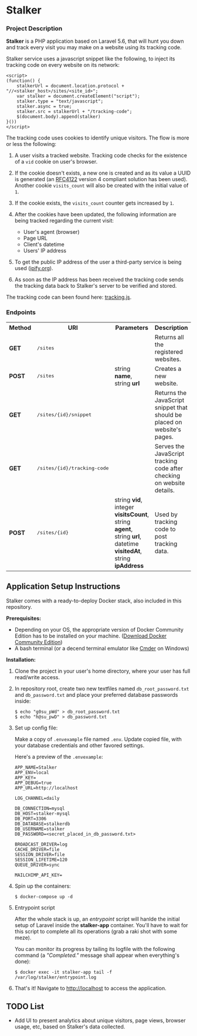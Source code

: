 # Stalker

### Project Description

**Stalker** is a PHP application based on Laravel 5.6, that will hunt you down and track every visit you may make on a website using its tracking code.

Stalker service uses a javascript snippet like the following, to inject its tracking code on every website on its network:

```
<script>
(function() {
    stalkerUrl = document.location.protocol + "//<stalker_host>/sites/<site_id>";
    var stalker = document.createElement("script");
    stalker.type = "text/javascript";
    stalker.async = true;
    stalker.src = stalkerUrl + "/tracking-code";
    $(document.body).append(stalker)
}())
</script>
```

The tracking code uses cookies to identify unique visitors. The flow is more or less the following:

1. A user visits a tracked website. Tracking code checks for the existence of a `vid` cookie on user's browser.
2. If the cookie doesn't exists, a new one is created and as its value a UUID is generated (an [RFC4122](https://www.ietf.org/rfc/rfc4122.txt) version 4 compliant solution has been used). Another cookie `visits_count` will also be created with the initial value of `1`.
3. If the cookie exists, the `visits_count` counter gets increased by `1`.
4. After the cookies have been updated, the following information are being tracked regarding the current visit:

    * User's agent (browser)
    * Page URL
    * Client's datetime
    * Users' IP address

5. To get the public IP address of the user a third-party service is being used ([ipify.org](https://www.ipify.org/)).
6. As soon as the IP address has been received the tracking code sends the tracking data back to Stalker's server to be verified and stored.

The tracking code can been found here: [tracking.js](https://github.com/lephleg/stalker/blob/master/src/storage/app/tracking.js).

### Endpoints

<table>
	<tr>
        <th>Method</th>
		<th width="300px">URI</th>
        <th width="200px">Parameters</th>
		<th>Description</th>
 	</tr>
 	<tr>
        <td><b>GET</b></td>
   		<td><pre>/sites</pre></td>
        <td></td>
        <td>Returns all the registered websites.</td>
 	</tr>
    <tr>
  		<td><b>POST</b></td>
   		<td><pre>/sites</pre></td>
        <td>string <b>name</b>,<br> string <b>url</b></td>
        <td>Creates a new website.</td>
 	</tr>
     	<tr>
  		<td><b>GET</b></td>
   		<td><pre>/sites/{id}/snippet</pre></td>
        <td></td>
        <td>Returns the JavaScript snippet that should be placed on website's pages.</td>
 	</tr>
	<tr>
  		<td><b>GET</b></td>
   		<td><pre>/sites/{id}/tracking-code</pre></td>
        <td></td>
        <td>Serves the JavaScript tracking code after checking on website details.</td>
 	</tr>
	<tr>
  		<td><b>POST</b></td>
   		<td><pre>/sites/{id}</pre></td>
        <td>string <b>vid</b>, </br>integer <b>visitsCount</b>, </br>string <b>agent</b>, </br>string <b>url</b>, </br>datetime <b>visitedAt</b>, </br>string <b>ipAddress</b></td>
        <td>Used by tracking code to post tracking data.</td>
 	</tr>
</table>

## Application Setup Instructions

Stalker comes with a ready-to-deploy Docker stack, also included in this repository. 

**Prerequisites:** 

* Depending on your OS, the appropriate version of Docker Community Edition has to be installed on your machine.  ([Download Docker Community Edition](https://www.docker.com/community-edition#/download))
* A bash terminal (or a decend terminal emulator like [Cmder](http://cmder.net/) on Windows)

**Installation:**

1. Clone the project in your user's home directory, where your user has full read/write access.

2. In repository root, create two new textfiles named `db_root_password.txt` and `db_password.txt` and place your preferred database passwords inside:

	```
	$ echo "g0su_pWd" > db_root_password.txt
    $ echo "h@su_pwD" > db_password.txt
	```
    
3. Set up config file:

	Make a copy of `.envexample` file named `.env`. Update copied file, with your database credentials and other favored settings. 
    
    Here's a preview of the `.envexample`:
	
	```
    APP_NAME=Stalker
    APP_ENV=local
    APP_KEY=
    APP_DEBUG=true
    APP_URL=http://localhost
    
    LOG_CHANNEL=daily
    
    DB_CONNECTION=mysql
    DB_HOST=stalker-mysql
    DB_PORT=3306
    DB_DATABASE=stalkerdb
    DB_USERNAME=stalker
    DB_PASSWORD=<secret_placed_in_db_password.txt>
    
    BROADCAST_DRIVER=log
    CACHE_DRIVER=file
    SESSION_DRIVER=file
    SESSION_LIFETIME=120
    QUEUE_DRIVER=sync

    MAILCHIMP_API_KEY=
	```

4. Spin up the containers:
    
	```
	$ docker-compose up -d
	```

5. Entrypoint script

    After the whole stack is up, an *entrypoint* script will hanlde the initial setup of Laravel inside the **stalker-app** container. You'll have to wait for this script to complete all its operations (grab a raki shot with some meze). 

    You can monitor its progress by tailing its logfile with the following command (a *"Completed."* message shall appear when everything's done): 

    ```
    $ docker exec -it stalker-app tail -f /var/log/stalker/entrypoint.log
    ```

6. That's it! Navigate to [http://localhost](http://localhost) to access the application.


## TODO List

* Add UI to present analytics about unique visitors, page views, browser usage, etc, based on Stalker's data collected.